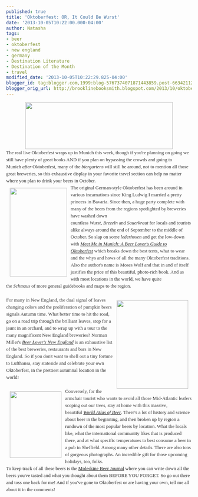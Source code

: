 ```yaml
---
published: true
title: 'Oktoberfest: OR, It Could Be Wurst'
date: '2013-10-05T10:22:00.000-04:00'
author: Natasha
tags:
- beer
- oktoberfest
- new england
- germany
- Destination Literature
- Destination of the Month
- travel
modified_date: '2013-10-05T10:22:29.825-04:00'
blogger_id: tag:blogger.com,1999:blog-5767374071871443859.post-6634211248978923613
blogger_orig_url: http://brooklinebooksmith.blogspot.com/2013/10/oktoberfest-or-it-could-be-wurst.html
---
```


<div data-mce-style="text-align: center;" style="color: #333333; font-family: Georgia, 'Times New Roman', 'Bitstream Charter', Times, serif; font-size: 13px; line-height: 19px; text-align: center;"><a data-mce-href="http://globecornerbookstore.com/blogs/wp-content/uploads/2013/10/oktoberfest1.jpg" href="http://globecornerbookstore.com/blogs/wp-content/uploads/2013/10/oktoberfest1.jpg"><img alt="" class="aligncenter  wp-image-9632" data-mce-src="http://globecornerbookstore.com/blogs/wp-content/uploads/2013/10/oktoberfest1-1024x326.jpg" height="127" src="http://globecornerbookstore.com/blogs/wp-content/uploads/2013/10/oktoberfest1-1024x326.jpg" style="border: 0px; display: block; margin-left: auto; margin-right: auto;" title="oktoberfest" width="400" /></a></div><div style="color: #333333; font-family: Georgia, 'Times New Roman', 'Bitstream Charter', Times, serif; font-size: 13px; line-height: 19px;">The real live Oktoberfest wraps up in Munich this week, though if you're planning on going we still have plenty of great books AND if you plan on bypassing the crowds and going to Munich&nbsp;<em>after&nbsp;</em>Oktoberfest, many of the&nbsp;<em>biergartens</em>&nbsp;will still be around, not to mention all those great breweries, so this exhaustive display in your favorite travel section can help no matter where you plan to drink your beers in October.</div><div style="color: #333333; font-family: Georgia, 'Times New Roman', 'Bitstream Charter', Times, serif; font-size: 13px; line-height: 19px;"><a data-mce-href="http://globecornerbookstore.com/blogs/wp-content/uploads/2013/10/meetme1.jpg" href="http://globecornerbookstore.com/blogs/wp-content/uploads/2013/10/meetme1.jpg"><img alt="" class="alignleft  wp-image-9623" data-mce-src="http://globecornerbookstore.com/blogs/wp-content/uploads/2013/10/meetme1.jpg" data-mce-style="margin: 10px;" height="240" src="http://globecornerbookstore.com/blogs/wp-content/uploads/2013/10/meetme1.jpg" style="border: 0px; cursor: default; float: left; margin: 10px;" title="meetme" width="155" /></a>The original German-style Oktoberfest has been around in various incarnations since King Ludwig I married a pretty princess in Bavaria. Since then, a huge party complete with many of the beers from the regions spotlighted by breweries have washed down countless&nbsp;<em>Wurst</em>,&nbsp;<em>Brezeln</em>&nbsp;and&nbsp;<em>Sauerkraut</em>&nbsp;for locals and tourists alike always around the end of September to the middle of October. So slap on some&nbsp;<em>lederhosen</em>&nbsp;and get the low-down with&nbsp;<a data-mce-href="http://www.brooklinebooksmith-shop.com/book/9781626362581" href="http://www.brooklinebooksmith-shop.com/book/9781626362581"><em>Meet Me in Munich: A Beer Lover's Guide to Oktoberfest</em></a>&nbsp;which breaks down the best tents, what to wear and the whys and hows of all the many Oktoberfest traditions. Also the author's name is Moses Wolf and that in and of itself justifies the price of this beautiful, photo-rich book. And as with most locations in the world, we have quite the&nbsp;<em>Schmaus</em>&nbsp;of more general guidebooks and maps to the region.</div><div style="color: #333333; font-family: Georgia, 'Times New Roman', 'Bitstream Charter', Times, serif; font-size: 13px; line-height: 19px;"><br /></div><div style="color: #333333; font-family: Georgia, 'Times New Roman', 'Bitstream Charter', Times, serif; font-size: 13px; line-height: 19px;"><a data-mce-href="http://globecornerbookstore.com/blogs/wp-content/uploads/2013/10/nebeer1.jpg" href="http://globecornerbookstore.com/blogs/wp-content/uploads/2013/10/nebeer1.jpg"><img alt="" class="alignright  wp-image-9624" data-mce-src="http://globecornerbookstore.com/blogs/wp-content/uploads/2013/10/nebeer1.jpg" data-mce-style="margin: 10px;" height="240" src="http://globecornerbookstore.com/blogs/wp-content/uploads/2013/10/nebeer1.jpg" style="border: 0px; cursor: default; float: right; margin: 10px;" title="nebeer" width="194" /></a>For many in New England, the dual signal of leaves changing colors and the proliferation of pumpkin beers signals Autumn time. What better time to hit the road, go on a road trip through the brilliant leaves, stop for a jaunt in an orchard, and to wrap up with a tour to the many magnificent New England breweries? Norman Miller's&nbsp;<a data-mce-href="http://www.brooklinebooksmith-shop.com/book/9780762779963" href="http://www.brooklinebooksmith-shop.com/book/9780762779963"><em>Beer Lover's New England</em></a>&nbsp;is an exhaustive list of the best breweries, restaurants and bars in New England. So if you don't want to shell out a tiny fortune to Lufthansa, stay stateside and celebrate your own Oktoberfest, in the prettiest autumnal location in the world!</div><div style="color: #333333; font-family: Georgia, 'Times New Roman', 'Bitstream Charter', Times, serif; font-size: 13px; line-height: 19px;"><br /></div><div style="color: #333333; font-family: Georgia, 'Times New Roman', 'Bitstream Charter', Times, serif; font-size: 13px; line-height: 19px;"><a data-mce-href="http://globecornerbookstore.com/blogs/wp-content/uploads/2013/10/worldatlasbeer.jpg" href="http://globecornerbookstore.com/blogs/wp-content/uploads/2013/10/worldatlasbeer.jpg"><img alt="" class="alignleft  wp-image-9617" data-mce-src="http://globecornerbookstore.com/blogs/wp-content/uploads/2013/10/worldatlasbeer-234x300.jpg" data-mce-style="margin: 10px;" height="180" src="http://globecornerbookstore.com/blogs/wp-content/uploads/2013/10/worldatlasbeer-234x300.jpg" style="border: 0px; cursor: default; float: left; margin: 10px;" title="worldatlasbeer" width="140" /></a>Conversely, for the armchair tourist who wants to avoid all those Mid-Atlantic leafers scoping out our trees, stay at home with this massive, beautiful&nbsp;<a data-mce-href="http://www.brooklinebooksmith-shop.com/book/9781402789618" href="http://www.brooklinebooksmith-shop.com/book/9781402789618"><em>World Atlas of Beer</em></a>. There's a lot of history and science about beer in the beginning, and then broken up by region a rundown of the most popular beers by location. What the locals like, what the international community likes that is produced there, and at what specific temperatures to best consume a beer in a pub in Sheffield. Among many other details. There are also tons of gorgeous photographs. An incredible gift for those upcoming holidays, too, folks.</div><div style="color: #333333; font-family: Georgia, 'Times New Roman', 'Bitstream Charter', Times, serif; font-size: 13px; line-height: 19px;">To keep track of all these beers is the&nbsp;<a data-mce-href="http://www.brooklinebooksmith-shop.com/book/9788866131595" href="http://www.brooklinebooksmith-shop.com/book/9788866131595">Moleskine Beer Journal</a>&nbsp;where you can write down all the beers you've tasted and what you thought about them BEFORE YOU FORGET. So go out there and toss one back for me! And if you've gone to Oktoberfest or are having your own, tell me all about it in the comments!</div>